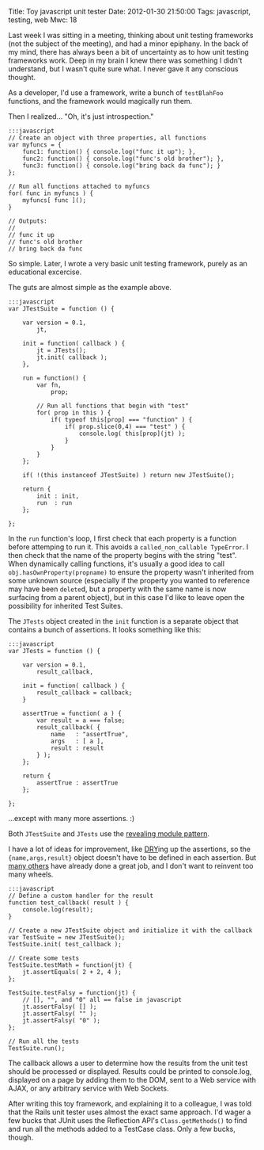 Title: Toy javascript unit tester
Date: 2012-01-30 21:50:00
Tags: javascript, testing, web
Mwc: 18

Last week I was sitting in a meeting, thinking about unit testing frameworks (not the subject of the meeting), and had a minor epiphany.  In the back of my mind, there has always been a bit of uncertainty as to how unit testing frameworks work.  Deep in my brain I knew there was something I didn't understand, but I wasn't quite sure what.  I never gave it any conscious thought.

As a developer, I'd use a framework, write a bunch of `testBlahFoo` functions, and the framework would magically run them.  

Then I realized... "Oh, it's just introspection."

    :::javascript
    // Create an object with three properties, all functions
    var myfuncs = {
        func1: function() { console.log("func it up"); },
        func2: function() { console.log("func's old brother"); },
        func3: function() { console.log("bring back da func"); }
    };

    // Run all functions attached to myfuncs
    for( func in myfuncs ) {
        myfuncs[ func ]();
    }

    // Outputs:
    // 
    // func it up
    // func's old brother
    // bring back da func

So simple.  Later, I wrote a very basic unit testing framework, purely as an educational excercise.

The guts are almost simple as the example above.

    :::javascript
    var JTestSuite = function () {

        var version = 0.1,
            jt,

        init = function( callback ) {
            jt = JTests();
            jt.init( callback );
        },

        run = function() {
            var fn,
                prop;

            // Run all functions that begin with "test"
            for( prop in this ) {
                if( typeof this[prop] === "function" ) {
                    if( prop.slice(0,4) === "test" ) {
                        console.log( this[prop](jt) );
                    }
                }
            }
        };

        if( !(this instanceof JTestSuite) ) return new JTestSuite();

        return {
            init : init,
            run  : run
        };

    };

In the `run` function's loop, I first check that each property is a function before attemping to run it.  This avoids a `called_non_callable TypeError`.  I then check that the name of the property begins with the string "test".  When dynamically calling functions, it's usually a good idea to call `obj.hasOwnProperty(propname)` to ensure the property wasn't inherited from some unknown source (especially if the property you wanted to reference may have been `delete`d, but a property with the same name is now surfacing from a parent object), but in this case I'd like to leave open the possibility for inherited Test Suites.

The `JTests` object created in the `init` function is a separate object that contains a bunch of assertions.  It looks something like this:

    :::javascript
    var JTests = function () {

        var version = 0.1,
            result_callback,

        init = function( callback ) {
            result_callback = callback;
        }

        assertTrue = function( a ) {
            var result = a === false;
            result_callback( {                                                                                                                                                                         
                name   : "assertTrue",
                args   : [ a ],
                result : result
            } );
        };
        
        return {
            assertTrue : assertTrue
        };

    };

...except with many more assertions. :)

Both `JTestSuite` and `JTests` use the [revealing module pattern](http://stackoverflow.com/a/5647397/215148). 

I have a lot of ideas for improvement, like [DRY](http://en.wikipedia.org/wiki/Don't_repeat_yourself)ing up the assertions, so the `{name,args,result}` object doesn't have to be defined in each assertion.  But [many others](http://en.wikipedia.org/wiki/List_of_unit_testing_frameworks#JavaScript) have already done a great job, and I don't want to reinvent too many wheels.

    :::javascript
    // Define a custom handler for the result
    function test_callback( result ) {
        console.log(result);
    }

    // Create a new JTestSuite object and initialize it with the callback
    var TestSuite = new JTestSuite();
    TestSuite.init( test_callback );

    // Create some tests
    TestSuite.testMath = function(jt) {
        jt.assertEquals( 2 + 2, 4 );
    };

    TestSuite.testFalsy = function(jt) {
        // [], "", and "0" all == false in javascript
        jt.assertFalsy( [] );
        jt.assertFalsy( "" );
        jt.assertFalsy( "0" );
    };

    // Run all the tests
    TestSuite.run();

The callback allows a user to determine how the results from the unit test should be processed or displayed.  Results could be printed to console.log, displayed on a page by adding them to the DOM, sent to a Web service with AJAX, or any arbitrary service with Web Sockets.

After writing this toy framework, and explaining it to a colleague, I was told that the Rails unit tester uses almost the exact same approach.  I'd wager a few bucks that JUnit uses the Reflection API's `Class.getMethods()` to find and run all the methods added to a TestCase class.  Only a few bucks, though.

